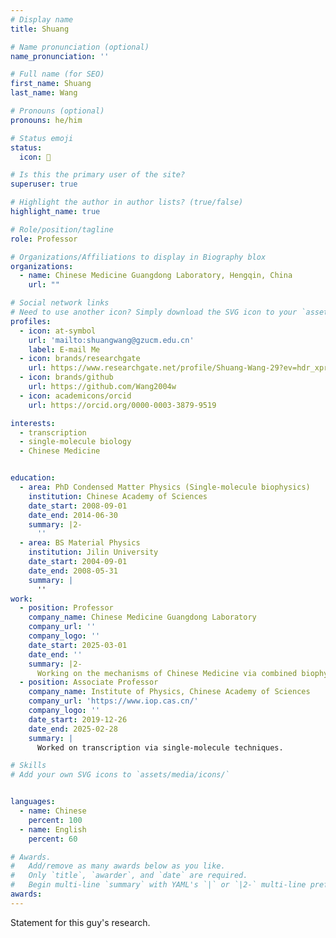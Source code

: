 ```yaml
---
# Display name
title: Shuang

# Name pronunciation (optional)
name_pronunciation: ''

# Full name (for SEO)
first_name: Shuang
last_name: Wang

# Pronouns (optional)
pronouns: he/him

# Status emoji
status:
  icon: 🚀

# Is this the primary user of the site?
superuser: true

# Highlight the author in author lists? (true/false)
highlight_name: true

# Role/position/tagline
role: Professor

# Organizations/Affiliations to display in Biography blox
organizations:
  - name: Chinese Medicine Guangdong Laboratory, Hengqin, China
    url: ""

# Social network links
# Need to use another icon? Simply download the SVG icon to your `assets/media/icons/` folder.
profiles:
  - icon: at-symbol
    url: 'mailto:shuangwang@gzucm.edu.cn'
    label: E-mail Me
  - icon: brands/researchgate
    url: https://www.researchgate.net/profile/Shuang-Wang-29?ev=hdr_xprf
  - icon: brands/github
    url: https://github.com/Wang2004w
  - icon: academicons/orcid
    url: https://orcid.org/0000-0003-3879-9519

interests:
  - transcription
  - single-molecule biology
  - Chinese Medicine


education:
  - area: PhD Condensed Matter Physics (Single-molecule biophysics)
    institution: Chinese Academy of Sciences
    date_start: 2008-09-01
    date_end: 2014-06-30
    summary: |2-
      ''
  - area: BS Material Physics
    institution: Jilin University
    date_start: 2004-09-01
    date_end: 2008-05-31
    summary: |
      ''
work:
  - position: Professor
    company_name: Chinese Medicine Guangdong Laboratory
    company_url: ''
    company_logo: ''
    date_start: 2025-03-01
    date_end: ''
    summary: |2-
      Working on the mechanisms of Chinese Medicine via combined biophysical techniques.
  - position: Associate Professor
    company_name: Institute of Physics, Chinese Academy of Sciences
    company_url: 'https://www.iop.cas.cn/'
    company_logo: ''
    date_start: 2019-12-26
    date_end: 2025-02-28
    summary: |
      Worked on transcription via single-molecule techniques.

# Skills
# Add your own SVG icons to `assets/media/icons/`


languages:
  - name: Chinese
    percent: 100
  - name: English
    percent: 60

# Awards.
#   Add/remove as many awards below as you like.
#   Only `title`, `awarder`, and `date` are required.
#   Begin multi-line `summary` with YAML's `|` or `|2-` multi-line prefix and indent 2 spaces below.
awards:
---
```


Statement for this guy's research.
